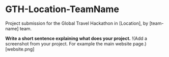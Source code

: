 # GTH-Location-TeamName
Project submission for the Global Travel Hackathon in [Location], by [team-name] team.

**Write a short sentence explaining what does your project.**
!(Add a screenshot from your project. For example the main website page.)[website.png]

